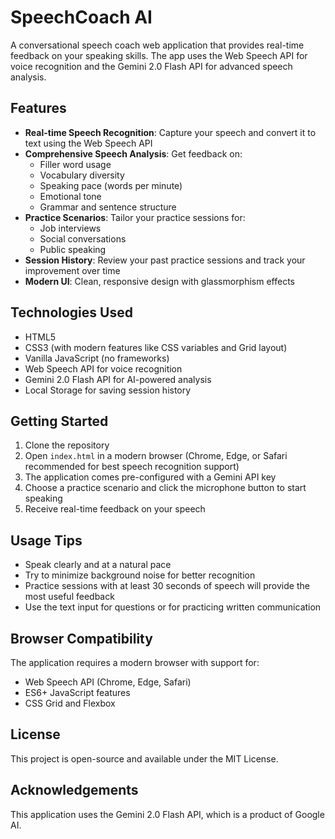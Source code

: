 # SpeechCoach AI

A conversational speech coach web application that provides real-time feedback on your speaking skills. The app uses the Web Speech API for voice recognition and the Gemini 2.0 Flash API for advanced speech analysis.

## Features

- **Real-time Speech Recognition**: Capture your speech and convert it to text using the Web Speech API
- **Comprehensive Speech Analysis**: Get feedback on:
  - Filler word usage
  - Vocabulary diversity
  - Speaking pace (words per minute)
  - Emotional tone
  - Grammar and sentence structure
- **Practice Scenarios**: Tailor your practice sessions for:
  - Job interviews
  - Social conversations
  - Public speaking
- **Session History**: Review your past practice sessions and track your improvement over time
- **Modern UI**: Clean, responsive design with glassmorphism effects

## Technologies Used

- HTML5
- CSS3 (with modern features like CSS variables and Grid layout)
- Vanilla JavaScript (no frameworks)
- Web Speech API for voice recognition
- Gemini 2.0 Flash API for AI-powered analysis
- Local Storage for saving session history

## Getting Started

1. Clone the repository
2. Open `index.html` in a modern browser (Chrome, Edge, or Safari recommended for best speech recognition support)
3. The application comes pre-configured with a Gemini API key
4. Choose a practice scenario and click the microphone button to start speaking
5. Receive real-time feedback on your speech

## Usage Tips

- Speak clearly and at a natural pace
- Try to minimize background noise for better recognition
- Practice sessions with at least 30 seconds of speech will provide the most useful feedback
- Use the text input for questions or for practicing written communication

## Browser Compatibility

The application requires a modern browser with support for:
- Web Speech API (Chrome, Edge, Safari)
- ES6+ JavaScript features
- CSS Grid and Flexbox

## License

This project is open-source and available under the MIT License.

## Acknowledgements

This application uses the Gemini 2.0 Flash API, which is a product of Google AI. 
